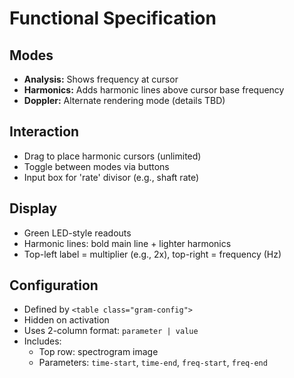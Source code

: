 # Functional Specification

## Modes
- **Analysis:** Shows frequency at cursor
- **Harmonics:** Adds harmonic lines above cursor base frequency
- **Doppler:** Alternate rendering mode (details TBD)

## Interaction
- Drag to place harmonic cursors (unlimited)
- Toggle between modes via buttons
- Input box for 'rate' divisor (e.g., shaft rate)

## Display
- Green LED-style readouts
- Harmonic lines: bold main line + lighter harmonics
- Top-left label = multiplier (e.g., 2x), top-right = frequency (Hz)

## Configuration
- Defined by `<table class="gram-config">`
- Hidden on activation
- Uses 2-column format: `parameter | value`
- Includes:
  - Top row: spectrogram image
  - Parameters: `time-start`, `time-end`, `freq-start`, `freq-end`
